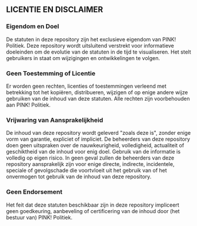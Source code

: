 ## LICENTIE EN DISCLAIMER

### Eigendom en Doel

De statuten in deze repository zijn het exclusieve eigendom van PINK! Politiek. Deze repository wordt uitsluitend verstrekt voor informatieve doeleinden om de evolutie van de statuten in de tijd te visualiseren. Het stelt gebruikers in staat om wijzigingen en ontwikkelingen te volgen.

### Geen Toestemming of Licentie

Er worden geen rechten, licenties of toestemmingen verleend met betrekking tot het kopiëren, distribueren, wijzigen of op enige andere wijze gebruiken van de inhoud van deze statuten. Alle rechten zijn voorbehouden aan PINK! Politiek.

### Vrijwaring van Aansprakelijkheid

De inhoud van deze repository wordt geleverd "zoals deze is", zonder enige vorm van garantie, expliciet of impliciet. De beheerders van deze repository doen geen uitspraken over de nauwkeurigheid, volledigheid, actualiteit of geschiktheid van de inhoud voor enig doel. Gebruik van de informatie is volledig op eigen risico. In geen geval zullen de beheerders van deze repository aansprakelijk zijn voor enige directe, indirecte, incidentele, speciale of gevolgschade die voortvloeit uit het gebruik van of het onvermogen tot gebruik van de inhoud van deze repository.

### Geen Endorsement

Het feit dat deze statuten beschikbaar zijn in deze repository impliceert geen goedkeuring, aanbeveling of certificering van de inhoud door (het bestuur van) PINK! Politiek.
